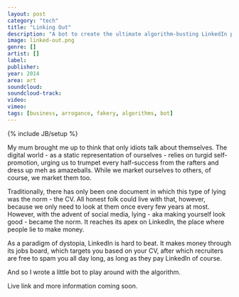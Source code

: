 ```yaml
---
layout: post
category: "tech"
title: "Linking Out"
description: "A bot to create the ultimate algorithm-busting LinkedIn profile"
image: linked-out.png
genre: []
artist: []
label: 
publisher: 
year: 2014 
area: art
soundcloud: 
soundcloud-track: 
video: 
vimeo: 
tags: [business, arrogance, fakery, algorithms, bot]
---
```

{% include JB/setup %}

My mum brought me up to think that only idiots talk about themselves. The digital world - as a static representation of ourselves - relies on turgid self-promotion, urging us to trumpet every half-success from the rafters and dress up meh as amazeballs. While we market ourselves to others, of course, we market them too. 

Traditionally, there has only been one document in which this type of lying was the norm - the CV. All honest folk could live with that, however, because we only need to look at them once every few years at most. However, with the advent of social media, lying - aka making yourself look good - became the norm. It reaches its apex on LinkedIn, the place where people lie to make money.

As a paradigm of dystopia, LinkedIn is hard to beat. It makes money through its jobs board, which targets you based on your CV, after which recruiters are free to spam you all day long, as long as they pay LinkedIn of course.

And so I wrote a little bot to play around with the algorithm. 

Live link and more information coming soon.
